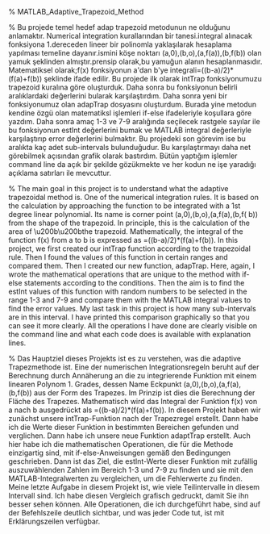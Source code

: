 % MATLAB_Adaptive_Trapezoid_Method

% Bu projede temel hedef adap trapezoid metodunun ne olduğunu anlamaktır. Numerical integration kurallarından bir tanesi.integral alınacak fonksiyona 1.dereceden lineer bir polinomla yaklaşılarak hesaplama yapılması temeline dayanır.ismini köşe noktarı (a,0),(b,o),(a,f(a)),(b,f(b)) olan yamuk şeklinden almıştır.prensip olarak,bu yamuğun alanın hesaplanmasıdır. Matematiksel olarak;f(x) fonksiyonun a'dan b'ye integrali=((b-a)/2)*(f(a)+f(b)) şeklinde ifade edilir. Bu projede ilk olarak intTrap fonksiyonumuzu trapezoid kuralına göre oluşturduk. Daha sonra bu fonksiyonun belirli aralıklardaki değerlerini bularak karşılaştırdım. Daha sonra yeni bir fonksiyonumuz olan adapTrap dosyasını oluşturdum. Burada yine metodun kendine özgü olan matematiksl işlemleri if-else ifadeleriyle koşullara göre yazdım. Daha sonra amaç 1-3 ve 7-9 aralığında seçilecek rastgele sayılar ile bu fonksiyonun estInt değerlerini bumak ve MATLAB integral değerleriyle karşılaştırıp error değerlerini bulmaktır. Bu projedeki son görevim ise bu aralıkta kaç adet sub-intervals bulunduğudur. Bu karşılaştırmayı daha net görebilmek açısından grafik olarak bastırdım. Bütün yaptığım işlemler command line da açık bir şekilde gözükmekte ve her kodun ne işe yaradığı açıklama satırları ile mevcuttur.

% The main goal in this project is to understand what the adaptive trapezoidal method is. One of the numerical integration rules. It is based on the calculation by approaching the function to be integrated with a 1st degree linear polynomial. Its name is corner point (a,0),(b,o),(a,f(a),(b,f( b)) from the shape of the trapezoid. In principle, this is the calculation of the area of \u200b\u200bthe trapezoid. Mathematically, the integral of the function f(x) from a to b is expressed as =((b-a)/2)*(f(a)+f(b)). In this project, we first created our intTrap function according to the trapezoidal rule. Then I found the values of this function in certain ranges and compared them. Then I created our new function, adapTrap. Here, again, I wrote the mathematical operations that are unique to the method with if-else statements according to the conditions. Then the aim is to find the estInt values of this function with random numbers to be selected in the range 1-3 and 7-9 and compare them with the MATLAB integral values to find the error values. My last task in this project is how many sub-intervals are in this interval. I have printed this comparison graphically so that you can see it more clearly. All the operations I have done are clearly visible on the command line and what each code does is available with explanation lines.

% Das Hauptziel dieses Projekts ist es zu verstehen, was die adaptive Trapezmethode ist. Eine der numerischen Integrationsregeln beruht auf der Berechnung durch Annäherung an die zu integrierende Funktion mit einem linearen Polynom 1. Grades, dessen Name Eckpunkt (a,0),(b,o),(a,f(a), (b,f(b)) aus der Form des Trapezes. Im Prinzip ist dies die Berechnung der Fläche des Trapezes. Mathematisch wird das Integral der Funktion f(x) von a nach b ausgedrückt als =((b-a)/2)*(f(a)+f(b)). In diesem Projekt haben wir zunächst unsere intTrap-Funktion nach der Trapezregel erstellt. Dann habe ich die Werte dieser Funktion in bestimmten Bereichen gefunden und verglichen. Dann habe ich unsere neue Funktion adaptTrap erstellt. Auch hier habe ich die mathematischen Operationen, die für die Methode einzigartig sind, mit if-else-Anweisungen gemäß den Bedingungen geschrieben. Dann ist das Ziel, die estInt-Werte dieser Funktion mit zufällig auszuwählenden Zahlen im Bereich 1-3 und 7-9 zu finden und sie mit den MATLAB-Integralwerten zu vergleichen, um die Fehlerwerte zu finden. Meine letzte Aufgabe in diesem Projekt ist, wie viele Teilintervalle in diesem Intervall sind. Ich habe diesen Vergleich grafisch gedruckt, damit Sie ihn besser sehen können. Alle Operationen, die ich durchgeführt habe, sind auf der Befehlszeile deutlich sichtbar, und was jeder Code tut, ist mit Erklärungszeilen verfügbar.
